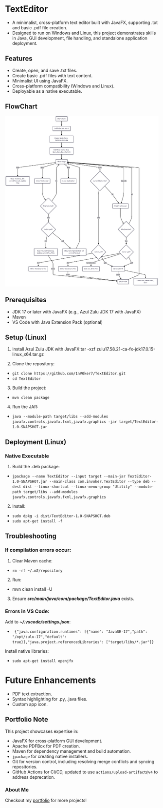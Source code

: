 # TextEditor
* A minimalist, cross-platform text editor built with JavaFX, supporting .txt and basic .pdf file creation. 
* Designed to run on Windows and Linux, this project demonstrates skills in Java, GUI development, file handling, and standalone application deployment.


## Features
* Create, open, and save .txt files.
*  Create basic .pdf files with text content.
*  Minimalist UI using JavaFX.
*  Cross-platform compatibility (Windows and Linux).
*  Deployable as a native executable.

## FlowChart
![Text Editor Flowchart](screenshots/flowchart.png)

## Prerequisites

* JDK 17 or later with JavaFX (e.g., Azul Zulu JDK 17 with JavaFX)
* Maven
* VS Code with Java Extension Pack (optional)

## Setup (Linux)

1) Install Azul Zulu JDK with JavaFX:tar -xzf zulu17.58.21-ca-fx-jdk17.0.15-linux_x64.tar.gz

2) Clone the repository:
* `git clone https://github.com/1nV0ker7/TextEditor.git`
* `cd TextEditor`


3) Build the project:
* `mvn clean package`


4) Run the JAR:
* `java --module-path target/libs --add-modules javafx.controls,javafx.fxml,javafx.graphics -jar target/TextEditor-1.0-SNAPSHOT.jar`



## Deployment (Linux)
### Native Executable ##

1) Build the .deb package:
* `jpackage --name TextEditor --input target --main-jar TextEditor-1.0-SNAPSHOT.jar --main-class com.invoker.TextEditor --type deb --dest dist --linux-shortcut --linux-menu-group "Utility" --module-path target/libs --add-modules javafx.controls,javafx.fxml,javafx.graphics`

2) Install:
* `sudo dpkg -i dist/TextEditor-1.0-SNAPSHOT.deb`
* `sudo apt-get install -f`



## Troubleshooting

### If compilation errors occur:
1. Clear Maven cache: 
  * `rm -rf ~/.m2/repository`
2.  Run:
  * mvn clean install -U
3. Ensure _**src/main/java/com/package/TextEditor.java**_ exists.


### Errors in VS Code:
Add to **_~/.vscode/settings.json_**:
 * ` {"java.configuration.runtimes": [{"name": "JavaSE-17","path": "/opt/zulu-17","default": true}],"java.project.referencedLibraries": ["target/libs/*.jar"]}`


Install native libraries: 
* `sudo apt-get install openjfx`

# Future Enhancements

*  PDF text extraction.
*  Syntax highlighting for .py, .java files.
*  Custom app icon.

## Portfolio Note
This project showcases expertise in:
- JavaFX for cross-platform GUI development.
- Apache PDFBox for PDF creation.
- Maven for dependency management and build automation.
- `jpackage` for creating native installers.
- Git for version control, including resolving merge conflicts and syncing repositories.
- GitHub Actions for CI/CD, updated to use `actions/upload-artifact@v4` to address deprecation.

### About Me
Checkout my [portfolio](https://1nv0ker7.github.io/Invoker.github.io/) for more projects!
